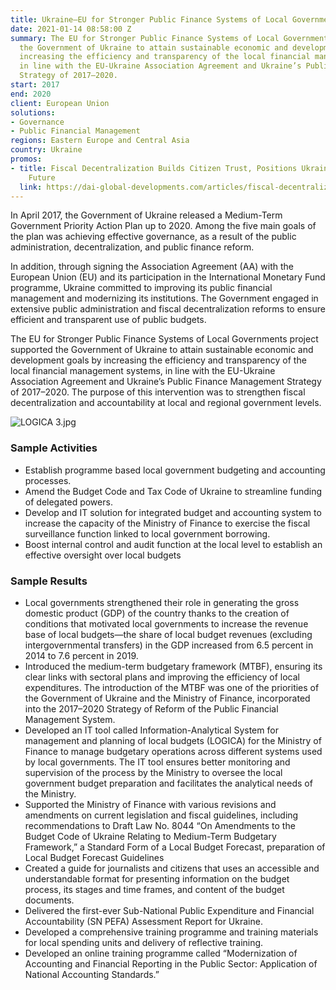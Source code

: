```yaml
---
title: Ukraine—EU for Stronger Public Finance Systems of Local Governments (LOGICA)
date: 2021-01-14 08:58:00 Z
summary: The EU for Stronger Public Finance Systems of Local Governments project supported
  the Government of Ukraine to attain sustainable economic and development goals by
  increasing the efficiency and transparency of the local financial management systems,
  in line with the EU-Ukraine Association Agreement and Ukraine’s Public Finance Management
  Strategy of 2017–2020.
start: 2017
end: 2020
client: European Union
solutions:
- Governance
- Public Financial Management
regions: Eastern Europe and Central Asia
country: Ukraine
promos:
- title: Fiscal Decentralization Builds Citizen Trust, Positions Ukraine for European
    Future
  link: https://dai-global-developments.com/articles/fiscal-decentralization-builds-citizen-trust-positions-ukraine-for-european-future
---
```


In April 2017, the Government of Ukraine released a Medium-Term Government Priority Action Plan up to 2020. Among the five main goals of the plan was achieving effective governance, as a result of the public administration, decentralization, and public finance reform. 

In addition, through signing the Association Agreement (AA) with the European Union (EU) and its participation in the International Monetary Fund programme, Ukraine committed to improving its public financial management and modernizing its institutions. The Government engaged in extensive public administration and fiscal decentralization reforms to ensure efficient and transparent use of public budgets.  

The EU for Stronger Public Finance Systems of Local Governments project supported the Government of Ukraine to attain sustainable economic and development goals by increasing the efficiency and transparency of the local financial management systems, in line with the EU-Ukraine Association Agreement and Ukraine’s Public Finance Management Strategy of 2017–2020. The purpose of this intervention was to strengthen fiscal decentralization and accountability at local and regional government levels.

![LOGICA 3.jpg](/uploads/LOGICA%203.jpg)

### Sample Activities

* Establish programme based local government budgeting and accounting processes. 
* Amend the Budget Code and Tax Code of Ukraine to streamline funding of delegated powers.
* Develop and IT solution for integrated budget and accounting system to increase the capacity of the Ministry of Finance to exercise the fiscal surveillance function linked to local government borrowing.
* Boost internal control and audit function at the local level to establish an effective oversight over local budgets 

### Sample Results

* Local governments strengthened their role in generating the gross domestic product (GDP) of the country thanks to the creation of conditions that motivated local governments to increase the revenue base of local budgets—the share of local budget revenues (excluding intergovernmental transfers) in the GDP increased from 6.5 percent in 2014 to 7.6 percent in 2019. 
* Introduced the medium-term budgetary framework (MTBF), ensuring its clear links with sectoral plans and improving the efficiency of local expenditures. The introduction of the MTBF was one of the priorities of the Government of Ukraine and the Ministry of Finance, incorporated into the 2017–2020 Strategy of Reform of the Public Financial Management System.
* Developed an IT tool called Information-Analytical System for management and planning of local budgets (LOGICA) for the Ministry of Finance to manage budgetary operations across different systems used by local governments. The IT tool ensures better monitoring and supervision of the process by the Ministry to oversee the local government budget preparation and facilitates the analytical needs of the Ministry. 
* Supported the Ministry of Finance with various revisions and amendments on current legislation and fiscal guidelines, including recommendations to Draft Law No. 8044 “On Amendments to the Budget Code of Ukraine Relating to Medium-Term Budgetary Framework,” a Standard Form of a Local Budget Forecast, preparation of Local Budget Forecast Guidelines 
* Created a guide for journalists and citizens that uses an accessible and understandable format for presenting information on the budget process, its stages and time frames, and content of the budget documents.
* Delivered the first-ever Sub-National Public Expenditure and Financial Accountability (SN PEFA) Assessment Report for Ukraine.
* Developed a comprehensive training programme and training materials for local spending units and delivery of reflective training.
* Developеd an online training programme called “Modernization of Accounting and Financial Reporting in the Public Sector: Application of National Accounting Standards.”